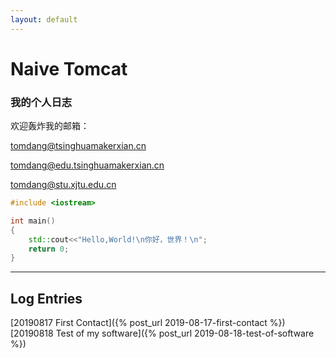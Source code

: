 ```yaml
---
layout: default
---
```



# Naive Tomcat
### 我的个人日志

欢迎轰炸我的邮箱：

tomdang@tsinghuamakerxian.cn

tomdang@edu.tsinghuamakerxian.cn

tomdang@stu.xjtu.edu.cn

```C++
#include <iostream>

int main()
{
	std::cout<<"Hello,World!\n你好，世界！\n";
	return 0;
}
```

   * * *

## Log Entries

[20190817 First Contact]({% post_url 2019-08-17-first-contact %})
[20190818 Test of my software]({% post_url 2019-08-18-test-of-software %})

